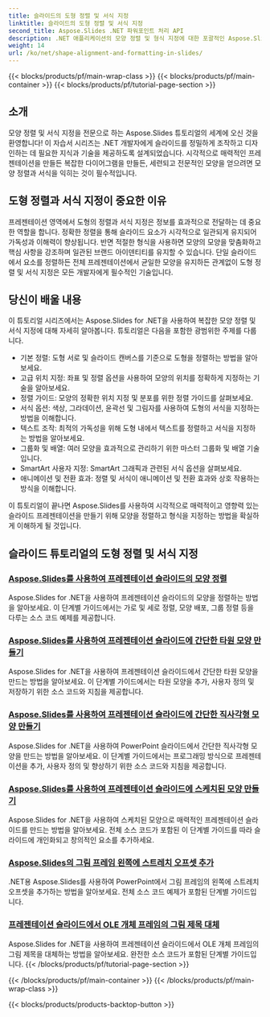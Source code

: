 ```yaml
---
title: 슬라이드의 도형 정렬 및 서식 지정
linktitle: 슬라이드의 도형 정렬 및 서식 지정
second_title: Aspose.Slides .NET 파워포인트 처리 API
description: .NET 애플리케이션의 모양 정렬 및 형식 지정에 대한 포괄적인 Aspose.Slides 자습서를 살펴보세요. 손쉽게 모양을 정렬하고 서식을 지정하는 방법을 배워 슬라이드 프레젠테이션을 정밀하게 향상하세요.
weight: 14
url: /ko/net/shape-alignment-and-formatting-in-slides/
---
```


{{< blocks/products/pf/main-wrap-class >}}
{{< blocks/products/pf/main-container >}}
{{< blocks/products/pf/tutorial-page-section >}}


## 소개

모양 정렬 및 서식 지정을 전문으로 하는 Aspose.Slides 튜토리얼의 세계에 오신 것을 환영합니다! 이 자습서 시리즈는 .NET 개발자에게 슬라이드를 정밀하게 조작하고 디자인하는 데 필요한 지식과 기술을 제공하도록 설계되었습니다. 시각적으로 매력적인 프레젠테이션을 만들든 복잡한 다이어그램을 만들든, 세련되고 전문적인 모양을 얻으려면 모양 정렬과 서식을 익히는 것이 필수적입니다.

## 도형 정렬과 서식 지정이 중요한 이유

프레젠테이션 영역에서 도형의 정렬과 서식 지정은 정보를 효과적으로 전달하는 데 중요한 역할을 합니다. 정확한 정렬을 통해 슬라이드 요소가 시각적으로 일관되게 유지되어 가독성과 이해력이 향상됩니다. 반면 적절한 형식을 사용하면 모양의 모양을 맞춤화하고 핵심 사항을 강조하며 일관된 브랜드 아이덴티티를 유지할 수 있습니다. 단일 슬라이드에서 요소를 정렬하든 전체 프레젠테이션에서 균일한 모양을 유지하든 관계없이 도형 정렬 및 서식 지정은 모든 개발자에게 필수적인 기술입니다.

## 당신이 배울 내용

이 튜토리얼 시리즈에서는 Aspose.Slides for .NET을 사용하여 복잡한 모양 정렬 및 서식 지정에 대해 자세히 알아봅니다. 튜토리얼은 다음을 포함한 광범위한 주제를 다룹니다.

- 기본 정렬: 도형 서로 및 슬라이드 캔버스를 기준으로 도형을 정렬하는 방법을 알아보세요.
- 고급 위치 지정: 좌표 및 정렬 옵션을 사용하여 모양의 위치를 정확하게 지정하는 기술을 알아보세요.
- 정렬 가이드: 모양의 정확한 위치 지정 및 분포를 위한 정렬 가이드를 살펴보세요.
- 서식 옵션: 색상, 그라데이션, 윤곽선 및 그림자를 사용하여 도형의 서식을 지정하는 방법을 이해합니다.
- 텍스트 조작: 최적의 가독성을 위해 도형 내에서 텍스트를 정렬하고 서식을 지정하는 방법을 알아보세요.
- 그룹화 및 배열: 여러 모양을 효과적으로 관리하기 위한 마스터 그룹화 및 배열 기술입니다.
- SmartArt 사용자 지정: SmartArt 그래픽과 관련된 서식 옵션을 살펴보세요.
- 애니메이션 및 전환 효과: 정렬 및 서식이 애니메이션 및 전환 효과와 상호 작용하는 방식을 이해합니다.

이 튜토리얼이 끝나면 Aspose.Slides를 사용하여 시각적으로 매력적이고 영향력 있는 슬라이드 프레젠테이션을 만들기 위해 모양을 정렬하고 형식을 지정하는 방법을 확실하게 이해하게 될 것입니다.

## 슬라이드 튜토리얼의 도형 정렬 및 서식 지정
### [Aspose.Slides를 사용하여 프레젠테이션 슬라이드의 모양 정렬](./aligning-shapes/)
Aspose.Slides for .NET을 사용하여 프레젠테이션 슬라이드의 모양을 정렬하는 방법을 알아보세요. 이 단계별 가이드에서는 가로 및 세로 정렬, 모양 배포, 그룹 정렬 등을 다루는 소스 코드 예제를 제공합니다.
### [Aspose.Slides를 사용하여 프레젠테이션 슬라이드에 간단한 타원 모양 만들기](./creating-simple-ellipse-shape/)
Aspose.Slides for .NET을 사용하여 프레젠테이션 슬라이드에서 간단한 타원 모양을 만드는 방법을 알아보세요. 이 단계별 가이드에서는 타원 모양을 추가, 사용자 정의 및 저장하기 위한 소스 코드와 지침을 제공합니다.
### [Aspose.Slides를 사용하여 프레젠테이션 슬라이드에 간단한 직사각형 모양 만들기](./creating-simple-rectangle-shape/)
Aspose.Slides for .NET을 사용하여 PowerPoint 슬라이드에서 간단한 직사각형 모양을 만드는 방법을 알아보세요. 이 단계별 가이드에서는 프로그래밍 방식으로 프레젠테이션을 추가, 사용자 정의 및 향상하기 위한 소스 코드와 지침을 제공합니다.
### [Aspose.Slides를 사용하여 프레젠테이션 슬라이드에 스케치된 모양 만들기](./creating-sketched-shapes/)
Aspose.Slides for .NET을 사용하여 스케치된 모양으로 매력적인 프레젠테이션 슬라이드를 만드는 방법을 알아보세요. 전체 소스 코드가 포함된 이 단계별 가이드를 따라 슬라이드에 개인화되고 창의적인 요소를 추가하세요.
### [Aspose.Slides의 그림 프레임 왼쪽에 스트레치 오프셋 추가](./adding-stretch-offset-left-picture-frame/)
.NET용 Aspose.Slides를 사용하여 PowerPoint에서 그림 프레임의 왼쪽에 스트레치 오프셋을 추가하는 방법을 알아보세요. 전체 소스 코드 예제가 포함된 단계별 가이드입니다.
### [프레젠테이션 슬라이드에서 OLE 개체 프레임의 그림 제목 대체](./substituting-picture-title-ole-object-frame/)
Aspose.Slides for .NET을 사용하여 프레젠테이션 슬라이드에서 OLE 개체 프레임의 그림 제목을 대체하는 방법을 알아보세요. 완전한 소스 코드가 포함된 단계별 가이드입니다.
{{< /blocks/products/pf/tutorial-page-section >}}

{{< /blocks/products/pf/main-container >}}
{{< /blocks/products/pf/main-wrap-class >}}

{{< blocks/products/products-backtop-button >}}
